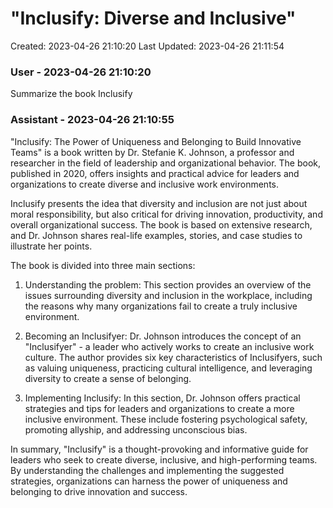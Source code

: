 # "Inclusify: Diverse and Inclusive"

Created: 2023-04-26 21:10:20
Last Updated: 2023-04-26 21:11:54

### User - 2023-04-26 21:10:20

Summarize the book Inclusify 

### Assistant - 2023-04-26 21:10:55

"Inclusify: The Power of Uniqueness and Belonging to Build Innovative Teams" is a book written by Dr. Stefanie K. Johnson, a professor and researcher in the field of leadership and organizational behavior. The book, published in 2020, offers insights and practical advice for leaders and organizations to create diverse and inclusive work environments.

Inclusify presents the idea that diversity and inclusion are not just about moral responsibility, but also critical for driving innovation, productivity, and overall organizational success. The book is based on extensive research, and Dr. Johnson shares real-life examples, stories, and case studies to illustrate her points.

The book is divided into three main sections:

1. Understanding the problem: This section provides an overview of the issues surrounding diversity and inclusion in the workplace, including the reasons why many organizations fail to create a truly inclusive environment.

2. Becoming an Inclusifyer: Dr. Johnson introduces the concept of an "Inclusifyer" - a leader who actively works to create an inclusive work culture. The author provides six key characteristics of Inclusifyers, such as valuing uniqueness, practicing cultural intelligence, and leveraging diversity to create a sense of belonging.

3. Implementing Inclusify: In this section, Dr. Johnson offers practical strategies and tips for leaders and organizations to create a more inclusive environment. These include fostering psychological safety, promoting allyship, and addressing unconscious bias.

In summary, "Inclusify" is a thought-provoking and informative guide for leaders who seek to create diverse, inclusive, and high-performing teams. By understanding the challenges and implementing the suggested strategies, organizations can harness the power of uniqueness and belonging to drive innovation and success.

